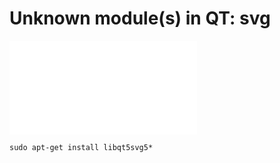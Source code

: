 # Unknown module(s) in QT: svg

![Unknown module(s) in QT: svg](Unknown_module_s_in_QT_svg.md)

```
sudo apt-get install libqt5svg5*
```